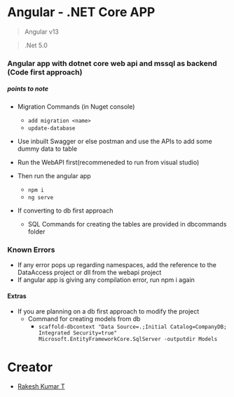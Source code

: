 # Angular - .NET Core APP

> Angular v13

> .Net 5.0

### Angular app with dotnet core web api and mssql as backend (Code first approach)

##### _points to note_

- Migration Commands (in Nuget console)
  - `add migration <name>`
  - `update-database`
- Use inbuilt Swagger or else postman and use the APIs to add some dummy data to table
- Run the WebAPI first(recommeneded to run from visual studio)
- Then run the angular app

  - `npm i`
  - `ng serve`

- If converting to db first approach
  - SQL Commands for creating the tables are provided in dbcommands folder

### Known Errors

- If any error pops up regarding namespaces, add the reference to the DataAccess project or dll from the webapi project
- If angular app is giving any compilation error, run npm i again

#### Extras

- If you are planning on a db first approach to modify the project
  - Command for creating models from db
    - `scaffold-dbcontext "Data Source=.;Initial Catalog=CompanyDB; Integrated Security=true" Microsoft.EntityFrameworkCore.SqlServer -outputdir Models`

# Creator
* [Rakesh Kumar T](https://github.com/rakesh-kumar-t)

